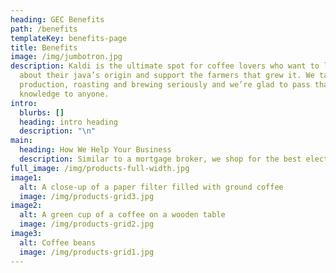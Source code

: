 ```yaml
---
heading: GEC Benefits
path: /benefits
templateKey: benefits-page
title: Benefits
image: /img/jumbotron.jpg
description: Kaldi is the ultimate spot for coffee lovers who want to learn
  about their java’s origin and support the farmers that grew it. We take coffee
  production, roasting and brewing seriously and we’re glad to pass that
  knowledge to anyone.
intro:
  blurbs: []
  heading: intro heading
  description: "\n"
main:
  heading: How We Help Your Business
  description: Similar to a mortgage broker, we shop for the best electric rates possible from multiple energy suppliers. You are guaranteed the best savings possible on your electric bill. You receive our professional services at NO cost to you! You receive customized quotes to meet your specific electric power needs and we help you understand each utility company and their contracts in an unbiased format. We provide you with a comprehensive apples-to-apples comparison of what competitive utility providers can deliver for your company.You receive your energy savings analysis in an easy to understand format designed to make comparison data straightforward and ensure confidence with final decision-making.
full_image: /img/products-full-width.jpg
image1:
  alt: A close-up of a paper filter filled with ground coffee
  image: /img/products-grid3.jpg
image2:
  alt: A green cup of a coffee on a wooden table
  image: /img/products-grid2.jpg
image3:
  alt: Coffee beans
  image: /img/products-grid1.jpg
---
```


